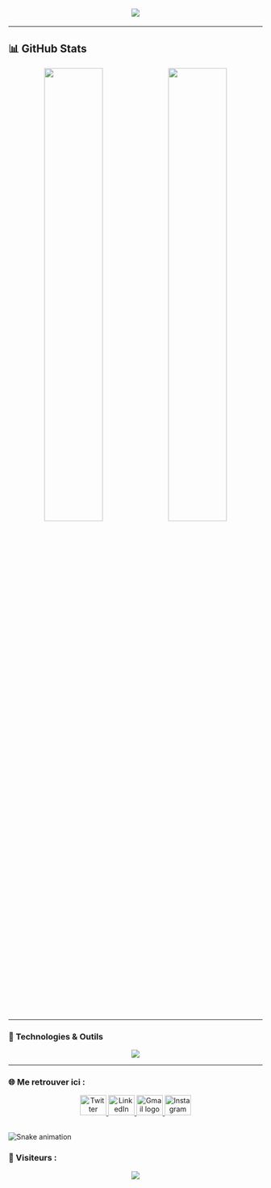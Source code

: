 <h1 align="center">
 <img src="https://readme-typing-svg.herokuapp.com?size=30&color=F7D64C&center=true&vCenter=true&width=700&duration=4000&lines=Hi,+my+name+is+Mateusz+Plebanek;I+am+a+Full+Stack+Developer;Welcome+to+my+GitHub!" />
</h1>

---

## 📊 GitHub Stats

<p align="center">
  <img width="48%" src="https://github-readme-stats.vercel.app/api?username=MateuszPlebanek&show_icons=true&theme=radical" />
  <img width="48%" src="https://github-readme-streak-stats.herokuapp.com/?user=MateuszPlebanek&theme=radical" />
</p>

---

### 🚀 Technologies & Outils

<p align="center">
  <img src="https://skillicons.dev/icons?i=js,ts,react,nextjs,nodejs,express,python,html,css,tailwind,docker,git,github,postgres,mysql,mongodb&perline=8" />
</p>

---

### 🌐 Me retrouver ici :

<p align="center">
  <a href="https://x.com/TON_TWITTER" target="_blank">
    <img src="https://raw.githubusercontent.com/maurodesouza/profile-readme-generator/master/src/assets/icons/social/twitter/default.svg" width="52" height="40" alt="Twitter logo" />
  </a>
  <a href="https://www.linkedin.com/in/TON_LINKEDIN" target="_blank">
    <img src="https://raw.githubusercontent.com/maurodesouza/profile-readme-generator/master/src/assets/icons/social/linkedin/default.svg" width="52" height="40" alt="LinkedIn logo" />
  </a>
  <a href="mailto:matprocom@gmail.com" target="_blank">
    <img src="https://raw.githubusercontent.com/maurodesouza/profile-readme-generator/master/src/assets/icons/social/gmail/default.svg" width="52" height="40" alt="Gmail logo" />
  </a>
  <a href="https://instagram.com/TON_INSTAGRAM" target="_blank">
    <img src="https://raw.githubusercontent.com/maurodesouza/profile-readme-generator/master/src/assets/icons/social/instagram/default.svg" width="52" height="40" alt="Instagram logo" />
  </a>
</p>

<br clear="both">

<img src="https://raw.githubusercontent.com/MateuszPlebanek/output/snake.svg" alt="Snake animation" />



### 🎯 Visiteurs :
<p align="center">
  <img src="https://profile-counter.glitch.me/MateuszPlebanek/count.svg?"  />
</p>
